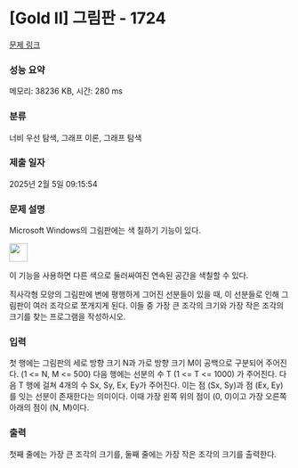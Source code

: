 # [Gold II] 그림판 - 1724 

[문제 링크](https://www.acmicpc.net/problem/1724) 

### 성능 요약

메모리: 38236 KB, 시간: 280 ms

### 분류

너비 우선 탐색, 그래프 이론, 그래프 탐색

### 제출 일자

2025년 2월 5일 09:15:54

### 문제 설명

<p>Microsoft Windows의 그림판에는 색 칠하기 기능이 있다.</p>
<p><img width="33" height="33" alt="" src="https://www.acmicpc.net/JudgeOnline/upload/201006/mspaint.PNG"></p>
<p>이 기능을 사용하면 다른 색으로 둘러싸여진 연속된 공간을 색칠할 수 있다.</p>
<p>직사각형 모양의 그림판에 변에 평행하게 그어진 선분들이 있을 때, 이 선분들로 인해 그림판이 여러 조각으로 쪼개지게 된다. 이들 중 가장 큰 조각의 크기와 가장 작은 조각의 크기를 찾는 프로그램을 작성하시오.</p>

### 입력 

 <p>첫 행에는 그림판의 세로 방향 크기 N과 가로 방향 크기 M이 공백으로 구분되어 주어진다. (1 <= N, M <= 500) 다음 행에는 선분의 수 T (1 <= T <= 1000) 가 주어진다. 다음 T 행에 걸쳐 4개의 수 Sx, Sy, Ex, Ey가 주어진다. 이는 점 (Sx, Sy)과 점 (Ex, Ey)를 잇는 선분이 존재한다는 의미이다. 이때 가장 왼쪽 위의 점이 (0, 0)이고 가장 오른쪽 아래의 점이 (N, M)이다.</p>

### 출력 

 <p>첫째 줄에는 가장 큰 조각의 크기를, 둘째 줄에는 가장 작은 조각의 크기를 출력한다.</p>

